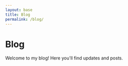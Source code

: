 ```yaml
---
layout: base
title: Blog
permalink: /blog/
---
```


# Blog
Welcome to my blog! Here you'll find updates and posts.


